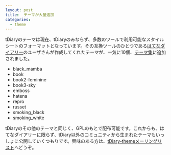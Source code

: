 ```yaml
---
leyout: post
title:  テーマが大量追加
categories:
  - theme
---
```

tDiaryのテーマは現在、tDiaryのみならず、多数のツールで利用可能なスタイルシートのフォーマットとなっています。その互換ツールのひとつである[はてなダイアリー](http://d.hatena.ne.jp/)のユーザさんが作成してくれたテーマが、一気に10個、[テーマ集](20021001.html)に追加されました。

* black_mamba
* book
* book2-feminine
* book3-sky
* emboss
* hatena
* repro
* russet
* smoking_black
* smoking_white

tDiaryのその他のテーマと同じく、GPLのもとで配布可能です。これからも、はてなダイアリーに限らず、tDiary以外のコミュニティから生まれたテーマもいっしょに公開していくつもりです。興味のある方は、[tDiary-themeメーリングリスト](http://tdiary-users.sourceforge.jp/cgi-bin/wiki.cgi?%A5%E1%A1%BC%A5%EA%A5%F3%A5%B0%A5%EA%A5%B9%A5%C8%A4%CF%A4%A2%A4%EA%A4%DE%A4%B9%A4%AB%3F)へどうぞ。

